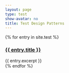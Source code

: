 ```yaml
---
layout: page
type: test
show-avatar: no
title: Test Design Patterns
---
```

{% for entry in site.test %}
<div class="pattern">
    <h3><a href="{{ entry.url }}">{{ entry.title }}</a></h3>
    {{ entry.excerpt }}
</div>
{% endfor %}